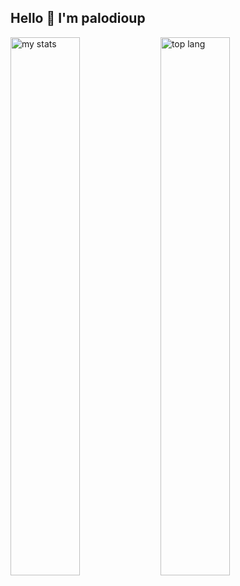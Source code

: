 ## Hello 👋 I'm palodioup

<img alt="my stats" align= "left" width="47%" src="https://github-readme-stats.vercel.app/api?username=patrickiyiakimo"/>

<img alt="top lang" align= "left" width="47%" src="https://github-readme-stats.vercel.app/api/top-langs/?username=patrickiyiakimo&layout=compact"/>
